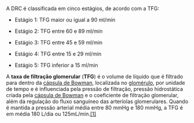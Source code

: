 A DRC é classificada em cinco estágios, de acordo com a TFG: 

- Estágio 1: TFG maior ou igual a 90 ml/min

- Estágio 2: TFG entre 60 e 89 ml/min

- Estágio 3: TFG entre 45 e 59 ml/min

- Estágio 4: TFG entre 15 e 29 ml/min

- Estágio 5: TFG inferior a 15 ml/min

A **taxa de filtração glomerular** (**TFG**) é o volume de líquido que é filtrado para dentro da [cápsula de Bowman](https://pt.wikipedia.org/wiki/C%C3%A1psula_de_Bowman "Cápsula de Bowman"), localizada no [glomérulo](https://pt.wikipedia.org/wiki/Glom%C3%A9rulo "Glomérulo"), por unidade de tempo e é influenciada pela pressão de filtração, pressão hidrostática criada pela [cápsula de Bowman](https://pt.wikipedia.org/wiki/C%C3%A1psula_de_Bowman "Cápsula de Bowman") e o coeficiente de filtração glomerular, além da regulação do fluxo sanguíneo das arteríolas glomerulares. Quando é mantida a pressão arterial média entre 80 mmHg e 180 mmHg, a TFG é em média 180 L/dia ou 125mL/min.[[1]](https://pt.wikipedia.org/wiki/Taxa_de_filtra%C3%A7%C3%A3o_glomerular#cite_note-1)